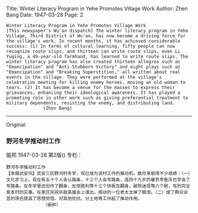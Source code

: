 Title: Winter Literacy Program in Yehe Promotes Village Work
Author: Zhen Bang
Date: 1947-03-28
Page: 2

    Winter Literacy Program in Yehe Promotes Village Work
    [This newspaper's Wu'an dispatch] The winter literacy program in Yehe Village, Third District of Wu'an, has now become a driving force for the village's work. In recent months, it has achieved considerable success: (1) In terms of cultural learning, fifty people can now recognize route slips, and thirteen can write route slips, even Li Yuqing, a 49-year-old farmhand, has learned to write route slips. The winter literacy program has also created thirteen allegros such as "Emancipation" and "Anti-Stubborn Victory" and eight plays such as "Emancipation" and "Breaking Superstition," all written about real events in the village. They were performed at the village's celebration meeting for killing enemy heroes, moving an old woman to tears. (2) It has become a venue for the masses to express their grievances, enhancing their ideological awareness. It has played a promoting role in other work such as giving preferential treatment to military dependents, resisting the enemy, and distributing land.
                  (Zhen Bang)



<hr /> 

Original: 


### 野河冬学推动村工作
振邦
1947-03-28
第2版()
专栏：

    野河冬学推动村工作
    【本报武安讯】武安三区野河村冬学，现已成为该村工作的推动机。数月来取得不少成绩：（一）文化学习上，现在有五十个人会认路条，十三个人会写路条，连四十九岁的雇农李鱼庆也学会了写路条。在冬学里还创作了翻身、反顽胜利等十三个快板及翻身，破除迷信等八个剧，写的完全是本村的实事。在家庄庆祝杀敌英雄会上演出，感动的一位老太太掉了眼泪。（二）成了群众诉苦的场合提高了思想觉悟。对其他优抗、分土地等工作起了推动作用。
                  （振邦）
